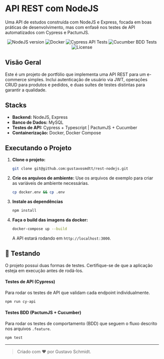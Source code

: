 # API REST com NodeJS

Uma API de estudos construída com NodeJS e Express, focada em boas práticas de desenvolvimento, mas com enfasê nos testes de API automatizados com Cypress e PactumJS.

<p align="center">
  <img src="https://img.shields.io/badge/Node.js-20+-brightgreen?logo=node.js" alt="NodeJS version">
  <img src="https://img.shields.io/badge/Docker-Enabled-blue?logo=docker" alt="Docker">
  <img src="https://img.shields.io/badge/API%20Tests-Cypress-informational?logo=cypress" alt="Cypress API Tests">
  <img src="https://img.shields.io/badge/BDD%20Tests-Cucumber-28a745?logo=cucumber" alt="Cucumber BDD Tests">
  <img src="https://img.shields.io/badge/License-ISC-lightgrey" alt="License">
</p>

## Visão Geral

Este é um projeto de portfólio que implementa uma API REST para um e-commerce simples. Inclui autenticação de usuário via JWT, operações CRUD para produtos e pedidos, e duas suítes de testes distintas para garantir a qualidade.

## Stacks

-   **Backend:** NodeJS, Express
-   **Banco de Dados:** MySQL
-   **Testes de API:** Cypress + Typescript | PactumJS + Cucumber
-   **Containerização:** Docker, Docker Compose

## Executando o Projeto

1.  **Clone o projeto:**
    ```bash
    git clone git@github.com:gustavosmdtt/rest-nodejs.git
    ```
2.  **Crie os arquivos de ambiente:**
    Use os arquivos de exemplo para criar as variáveis de ambiente necessárias.
    ```bash
    cp docker.env && cp .env
    ```
3. **Instale as dependências**
    ```bash
    npm install
    ```
4.  **Faça o build das imagens da docker:**
    ```bash
    docker-compose up --build
    ```
    A API estará rodando em `http://localhost:3000`.

## 🧪 Testando

O projeto possui duas formas de testes. Certifique-se de que a aplicação esteja em execução antes de rodá-los.

#### Testes de API (Cypress)

Para rodar os testes de API que validam cada endpoint individualmente.

```bash
npm run cy-api
```

#### Testes BDD (PactumJS + Cucumber)

Para rodar os testes de comportamento (BDD) que seguem o fluxo descrito nos arquivos `.feature`.

```bash
npm test
```

---

> Criado com ♥️ por Gustavo Schmidt.
